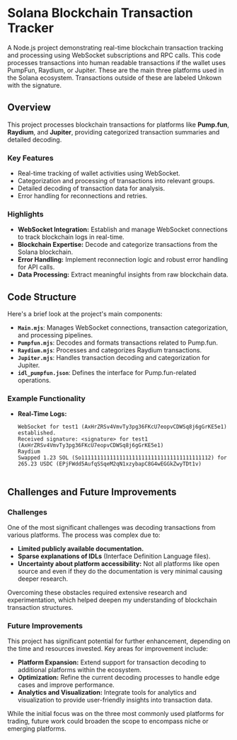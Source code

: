 # Solana Blockchain Transaction Tracker

A Node.js project demonstrating real-time blockchain transaction tracking and processing using WebSocket subscriptions and RPC calls. This code processes transactions into human readable transactions if the wallet uses PumpFun, Raydium, or Jupiter. These are the main three platforms used in the Solana ecosystem. Transactions outside of these are labeled Unkown with the signature. 

## Overview

This project processes blockchain transactions for platforms like **Pump.fun**, **Raydium**, and **Jupiter**, providing categorized transaction summaries and detailed decoding.

### Key Features
- Real-time tracking of wallet activities using WebSocket.
- Categorization and processing of transactions into relevant groups.
- Detailed decoding of transaction data for analysis.
- Error handling for reconnections and retries.

### Highlights
- **WebSocket Integration:** Establish and manage WebSocket connections to track blockchain logs in real-time.
- **Blockchain Expertise:** Decode and categorize transactions from the Solana blockchain.
- **Error Handling:** Implement reconnection logic and robust error handling for API calls.
- **Data Processing:** Extract meaningful insights from raw blockchain data.

## Code Structure
Here's a brief look at the project's main components:

- **`Main.mjs`**: Manages WebSocket connections, transaction categorization, and processing pipelines.
- **`Pumpfun.mjs`**: Decodes and formats transactions related to Pump.fun.
- **`Raydium.mjs`**: Processes and categorizes Raydium transactions.
- **`Jupiter.mjs`**: Handles transaction decoding and categorization for Jupiter.
- **`idl_pumpfun.json`**: Defines the interface for Pump.fun-related operations.

### Example Functionality

- **Real-Time Logs:**
  ```plaintext
  WebSocket for test1 (AxHrZRSv4VmvTy3pg36FKcU7eopvCDWSq8j6gGrKE5e1) established.
  Received signature: <signature> for test1 (AxHrZRSv4VmvTy3pg36FKcU7eopvCDWSq8j6gGrKE5e1)
  Raydium
  Swapped 1.23 SOL (So11111111111111111111111111111111111111112) for 265.23 USDC (EPjFWdd5AufqSSqeM2qN1xzybapC8G4wEGGkZwyTDt1v)


## Challenges and Future Improvements

### Challenges
One of the most significant challenges was decoding transactions from various platforms. The process was complex due to:
- **Limited publicly available documentation.**
- **Sparse explanations of IDLs** (Interface Definition Language files).
- **Uncertainty about platform accessibility:** Not all platforms like open source and even if they do the documentation is very minimal causing deeper research.

Overcoming these obstacles required extensive research and experimentation, which helped deepen my understanding of blockchain transaction structures.

### Future Improvements
This project has significant potential for further enhancement, depending on the time and resources invested. Key areas for improvement include:
- **Platform Expansion:** Extend support for transaction decoding to additional platforms within the ecosystem.
- **Optimization:** Refine the current decoding processes to handle edge cases and improve performance.
- **Analytics and Visualization:** Integrate tools for analytics and visualization to provide user-friendly insights into transaction data.

While the initial focus was on the three most commonly used platforms for trading, future work could broaden the scope to encompass niche or emerging platforms.